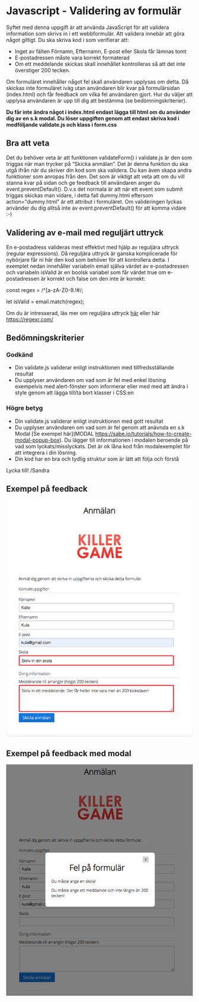 # Javascript - Validering av formulär

Syftet med denna uppgift är att använda JavaScript för att validera information som skrivs in i ett webbformulär. Att validera innebär att göra något giltigt. Du ska skriva kod i som verifierar att:

* Inget av fälten Förnamn, Efternamn, E-post eller Skola får lämnas tomt
* E-postadressen måste vara korrekt formaterad
* Om ett meddelande skickas skall innehållet kontrolleras så att det inte överstiger 200 tecken.

Om formuläret innehåller något fel skall användaren upplysas om detta. Då skickas inte formuläret iväg utan användaren blir kvar på formulärsidan (index.html) och får feedback om vilka fel användaren gjort. Hur du väljer att upplysa användaren är upp till dig att bestämma (se bedömningskriterier).

**Du får inte ändra något i index.html endast lägga till html om du använder dig av en s.k modal. Du löser uppgiften genom att endast skriva kod i medföljande validate.js och klass i form.css**

## Bra att veta 

Det du behöver veta är att funktionen validateForm() i validate.js är den som triggas när man trycker på “Skicka anmälan”. Det är denna funktion du ska utgå ifrån när du skriver din kod som ska validera. Du kan även skapa andra funktioner som anropas från den. Det som är viktigt att veta att om du vill stanna kvar på sidan och ge feedback till användaren anger du event.preventDefault(). D.v.s det normala är att när ett event som submit triggas skickas man vidare, i detta fall dummy.html eftersom action="dummy.html" är ett attribut i formuläret. Om valideringen lyckas använder du dig alltså inte av event.preventDefault() för att komma vidare :-)

## Validering av e-mail med reguljärt uttryck

En e-postadress valideras mest effektivt med hjälp av reguljära uttryck (regular expressions). Då reguljära uttryck är ganska komplicerade för nybörjare får ni här den kod som behöver för att kontrollera detta. I exemplet nedan innehåller variabeln email själva värdet av e-postadressen och variabeln isValid är en boolsk variabel som får värdet true om e-postadressen är korrekt och false om den inte är korrekt: 

const regex = /^[a-zA-Z0-9.!#$%&’*+/=?^_`{|}~-]+@[a-zA-Z0-9-]+(?:\.[a-zA-Z0-9-]+)*$/;

let isValid = email.match(regex);

Om du är intresserad, läs mer om reguljära uttryck [här](https://developer.mozilla.org/en-US/docs/Web/JavaScript/Guide/Regular_Expressions) eller här https://regexr.com/

## Bedömningskriterier

### Godkänd

* Din validate.js validerar enligt instruktionen med tillfredsställande resultat
* Du upplyser användaren om vad som är fel med enkel lösning exempelvis med alert-fönster som informerar eller med med att ändra i style genom att lägga till/ta bort klasser i CSS:en

### Högre betyg

* Din validate.js validerar enligt instruktionen med gott resultat
* Du upplyser användaren om vad som är fel genom att anävnda en s.k Modal [Se exempel här](MODAL https://sabe.io/tutorials/how-to-create-modal-popup-box). Du lägger till informationen i modalen beroende på vad som lyckats/misslyckats. Det är ok låna kod från modalexemplet för att integrera i din lösning.
* Din kod har en bra och tydlig struktur som är lätt att följa och förstå

Lycka till!
/Sandra

## Exempel på feedback
 
![Exempel på feedback](https://github.com/mediagymnasiet-webbutveckling/javascript-validate-form/blob/master/screen1.png)

## Exempel på feedback med modal

![Exempel på feedback med modal](https://github.com/mediagymnasiet-webbutveckling/javascript-validate-form/blob/master/screen2.png)
